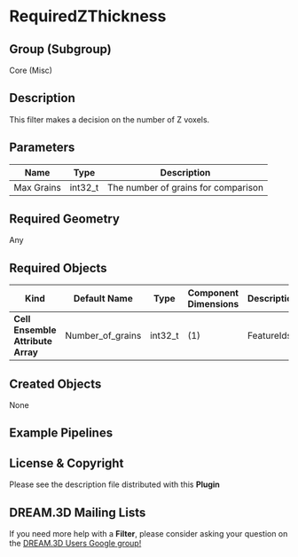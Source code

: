 RequiredZThickness 
=====

## Group (Subgroup) ##

Core (Misc)

## Description ##

This filter makes a decision on the number of Z voxels. 

## Parameters ##

| Name             | Type | Description |
|------------------|------| ------------|
| Max Grains | int32_t | The number of grains for comparison |
 
## Required Geometry ##

Any

## Required Objects ##

| Kind | Default Name | Type | Component Dimensions | Description |
|------|--------------|------|----------------------|-------------|
| **Cell Ensemble Attribute Array** | Number_of_grains | int32_t | (1) | FeatureIds |

## Created Objects ##

None

## Example Pipelines ##



## License & Copyright ##

Please see the description file distributed with this **Plugin**

## DREAM.3D Mailing Lists ##

If you need more help with a **Filter**, please consider asking your question on the [DREAM.3D Users Google group!](https://groups.google.com/forum/?hl=en#!forum/dream3d-users)







